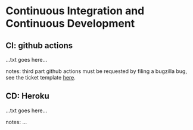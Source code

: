 # Continuous Integration and Continuous Development

## CI: github actions

...txt goes here...

notes: third part github actions must be requested by filing a bugzilla bug, see the ticket template [here](https://wiki.mozilla.org/GitHub#GitHub_Apps_Installation_.26_Approval_Process).

## CD: Heroku

...txt goes here...

notes: ...

